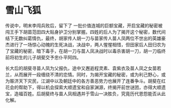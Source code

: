 # 雪山飞狐
传说中，明末李闯兵败后，留下了  一批价值连城的巨额宝藏，开启宝藏的秘密被闯王手下胡苗范田四大贴身护卫分别掌握。四姓的后人为了揭开这个秘密，数代间结下无数纠葛情仇，最终，胡家传人胡一刀与苗家传人苗人凤两位不世出的英雄豪杰进行了一场惊心动魄的生死决战，决战中，两人惺惺相惜，但田家后人田归农为了宝藏的秘密，暗下毒手，在胡一刀与苗人凤决战时以毒杀害胡一刀，胡一刀临终前将初生的儿子胡斐交予忠仆平阿四。

长大后的胡斐寻苗人凤为父报仇，途中又邂逅程灵素、袁紫衣及苗人凤之女苗若兰，从而展开一段缠绕不清的恋情。同时，为揭开宝藏的秘密，或为利己野心，或为赈济天下灾民，江湖中以及朝廷中的各方善恶势力也展开了连番争斗。胡斐在红花会的帮助下，得以机会探索大顺遗宝和自家渊源，终揭开前世谜团，亦得大顺遗宝，造福百姓。后胡斐终与苗人凤相遇并于雪山一决胜负，究竟历代恩怨能否从此化解。